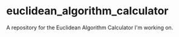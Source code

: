 # euclidean_algorithm_calculator
A repository for the Euclidean Algorithm Calculator I'm working on.
